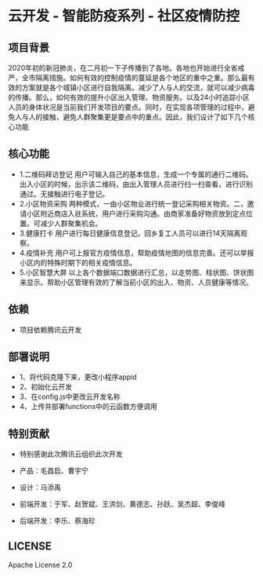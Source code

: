 # 云开发 - 智能防疫系列 - 社区疫情防控
    
## 项目背景
2020年初的新冠肺炎，在二月初一下子传播到了各地。各地也开始进行全省戒严，全市隔离措施。如何有效的控制疫情的蔓延是各个地区的重中之重。那么最有效的方案就是各个城镇小区进行自我隔离。减少了人与人的交流，就可以减少病毒的传播。那么，如何有效的提升小区出入管理、物资服务。以及24小时追踪小区人员的身体状况是当前我们开发项目的要点。同时，在实现各项管理的过程中，避免人与人的接触，避免人群聚集更是要点中的重点。因此，我们设计了如下几个核心功能

## 核心功能
- 1.二维码拜访登记
用户可输入自己的基本信息，生成一个专属的通行二维码。出入小区的时候，出示该二维码，由出入管理人员进行扫一扫查看，进行识别通过。无接触进行电子登记。
- 2.小区物资采购
两种模式，一由小区物业进行统一登记采购相关物资。二，邀请小区附近商店入驻系统，用户进行采购沟通。由商家准备好物资放到定点位置。可减少人群聚集机会。
- 3.健康打卡
用户进行每日健康信息登记。回乡复工人员可以进行14天隔离观察。
- 4.疫情补充
用户可上报官方疫情信息，帮助疫情地图的信息完善。还可以举报小区内的特殊时期下的相关疫情信息。
- 5.小区智慧大屏
以上各个数据端口数据进行汇总，以走势图、柱状图、饼状图来显示。帮助小区管理有效的了解当前小区的出入、物资、人员健康等情况。

## 依赖
- 项目依赖腾讯云开发

## 部署说明
- 1、将代码克隆下来，更改小程序appid
- 2、初始化云开发
- 3、在config.js中更改云开发名称
- 4、上传并部署functions中的云函数方便调用

## 特别贡献
- 特别感谢此次腾讯云组织此次开发

- 产品：毛昌启、曹宇宁
- 设计：马添禹
- 前端开发：于军、赵贺斌、王洪剑、黄德志、孙跃、吴杰超、李俊峰
- 后端开发：李乐、蔡海珍


## LICENSE
Apache License 2.0
